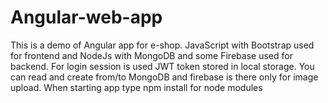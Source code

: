 # Angular-web-app
This is a demo of Angular app for e-shop.
JavaScript with Bootstrap used for frontend and NodeJs with MongoDB and some Firebase used for backend.
For login session is used JWT token stored in local storage.
You can read and create from/to MongoDB and firebase is there only for image upload.
When starting app type npm install for node modules
